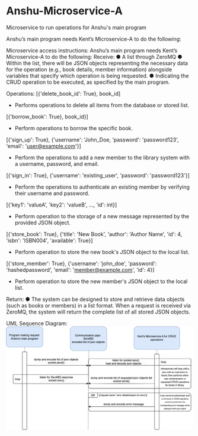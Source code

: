 # Anshu-Microservice-A
Microservice to run operations for Anshu's main program

Anshu’s main program needs Kent’s Microservice-A to do the following:

Microservice access instructions:
Anshu’s main program needs Kent’s Microservice-A to do the following:
Receive:
● A list through ZeroMQ
● Within the list, there will be JSON objects representing the necessary data for the
operation (e.g., book details, member information) alongside variables that specify
which operation is being requested.
● Indicating the CRUD operation to be executed, as specified by the main program.

Operations:
[{'delete_book_id': True}, book_id]
- Performs operations to delete all items from the database or stored list.

[{'borrow_book': True}, book_id}]
- Perform operations to borrow the specific book.

[{'sign_up': True}, {'username': 'John_Doe, 'password': 'password123', 'email':
'user@example.com'}]
- Perform the operations to add a new member to the library system with a
username, password, and email.

[{'sign_in': True}, {'username': 'existing_user', 'password': 'password123'}]
- Perform the operations to authenticate an existing member by verifying their
username and password.

[{'key1': 'valueA', 'key2': 'valueB', ..., 'id': int}]
- Perform operation to the storage of a new message represented by the
provided JSON object.

[{'store_book': True}, {'title': 'New Book', 'author': 'Author Name', 'id': 4, 'isbn': 'ISBN004',
'available': True}]
- Perform operation to store the new book's JSON object to the local list.

[{'store_member': True}, {'username': 'john_doe', 'password': 'hashedpassword', 'email':
'member@example.com', 'id': 4}]
- Perform operation to store the new member's JSON object to the local list.

Return:
● The system can be designed to store and retrieve data objects (such as books or
members) in a list format. When a request is received via ZeroMQ, the system will return
the complete list of all stored JSON objects.


UML Sequence Diagram:
![UML Sequence Diagram](images/cs361_microservice_uml_sequence_diagram.png)




